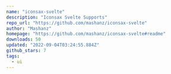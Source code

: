```yaml
---
name: "iconsax-svelte"
description: "Iconsax Svelte Supports"
repo_url: "https://github.com/mashanz/iconsax-svelte"
author: "Mashanz"
homepage: "https://github.com/mashanz/iconsax-svelte#readme"
downloads: 50
updated: "2022-09-04T03:24:55.884Z"
github_stars: 7
tags: 
  - ui
---
```

